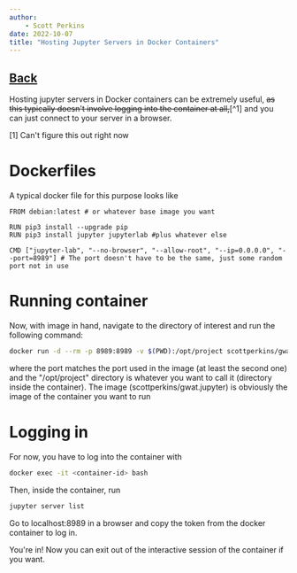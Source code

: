```yaml
---
author:
	- Scott Perkins
date: 2022-10-07
title: "Hosting Jupyter Servers in Docker Containers"
---
```

[Back](../index.html)
---

Hosting jupyter servers in Docker containers can be extremely useful, ~~as this typically doesn't involve logging into the container at all,~~[^1] and you can just connect to your server in a browser.

[1] Can't figure this out right now

# Dockerfiles

A typical docker file for this purpose looks like

```docker
FROM debian:latest # or whatever base image you want

RUN pip3 install --upgrade pip
RUN pip3 install jupyter jupyterlab #plus whatever else

CMD ["jupyter-lab", "--no-browser", "--allow-root", "--ip=0.0.0.0", "--port=8989"] # The port doesn't have to be the same, just some random port not in use
```

# Running container

Now, with image in hand, navigate to the directory of interest and run the following command:

```bash
docker run -d --rm -p 8989:8989 -v $(PWD):/opt/project scottperkins/gwat.jupyter
```

where the port matches the port used in the image (at least the second one) and the "/opt/project" directory is whatever you want to call it (directory inside the container). The image (scottperkins/gwat.jupyter) is obviously the image of the container you want to run

# Logging in

For now, you have to log into the container with

```bash
docker exec -it <container-id> bash
```
 Then, inside the container, run

```bash
jupyter server list
```

Go to localhost:8989 in a browser and copy the token from the docker container to log in.

You're in! Now you can exit out of the interactive session of the container if you want.
